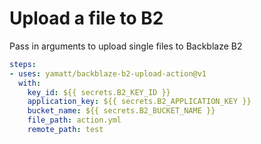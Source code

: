 # Upload a file to B2

Pass in arguments to upload single files to Backblaze B2

```yaml
steps:
- uses: yamatt/backblaze-b2-upload-action@v1
  with:
    key_id: ${{ secrets.B2_KEY_ID }}
    application_key: ${{ secrets.B2_APPLICATION_KEY }}
    bucket_name: ${{ secrets.B2_BUCKET_NAME }}
    file_path: action.yml
    remote_path: test
```
